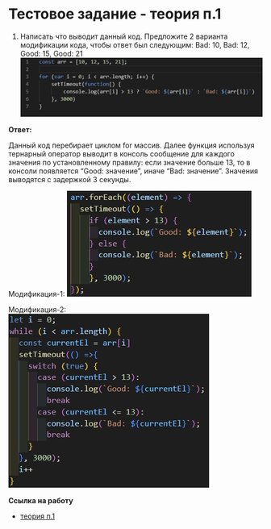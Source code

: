 # Тестовое задание - теория п.1

1. Написать что выводит данный код. Предложите 2 варианта модификации кода, чтобы ответ был следующим: Bad: 10, Bad: 12, Good: 15, Good: 21
![Иллюстрация к проекту](../img.jpg)

**Ответ:**

Данный код перебирает циклом for массив. Далее функция используя тернарный оператор выводит в консоль сообщение для каждого значения по установленному правилу: если значение больше 13, то в консоли появляется “Good: значение”, иначе “Bad: значение”. Значения выводятся с задержкой 3 секунды.

Модификация-1:
![Модификация-1](./version1.jpg)

Модификация-2:
![Модификация-2](./version2.jpg)

**Ссылка на работу**

* [теория п.1](https://kiokoshinkai.github.io/task_from_UniBase/theory-1)
